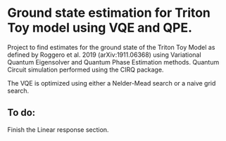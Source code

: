 # Ground state estimation for Triton Toy model using VQE and QPE.

Project to find estimates for the ground state of the Triton Toy Model as defined by Roggero et al. 2019 (arXiv:1911.06368) using Variational Quantum Eigensolver and Quantum Phase Estimation methods. Quantum Circuit simulation performed using the CIRQ package.

The VQE is optimized using either a Nelder-Mead search or a naive grid search.

## To do:

Finish the Linear response section.
